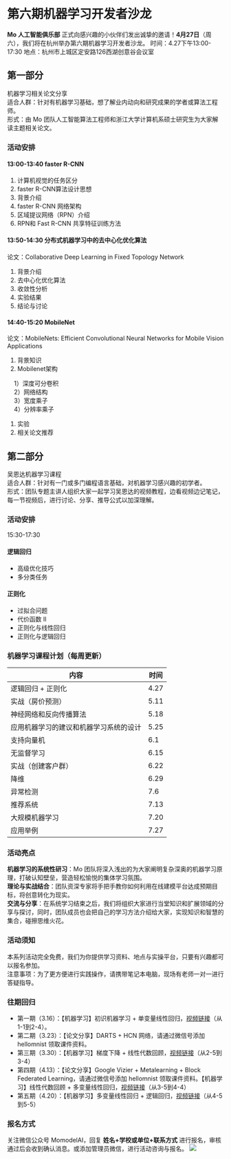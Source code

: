 # 第六期机器学习开发者沙龙
**Mo 人工智能俱乐部** 正式向感兴趣的小伙伴们发出诚挚的邀请！**4月27日**（周六），我们将在杭州举办第六期机器学习开发者沙龙。
时间：4.27下午13:00-17:30
地点：杭州市上城区定安路126西湖创意谷会议室
<a name="497cdcb9"></a>
## 第一部分
机器学习相关论文分享<br />适合人群：针对有机器学习基础，想了解业内动向和研究成果的学者或算法工程师。<br />形式：由 Mo 团队人工智能算法工程师和浙江大学计算机系硕士研究生为大家解读主题相关论文。
<a name="e7ddf246"></a>
### 活动安排
<a name="2814a6f8"></a>
#### 13:00-13:40 faster R-CNN
1. 计算机视觉的任务区分
1. faster R-CNN算法设计思想
1. 背景介绍
1. faster R-CNN 网络架构
1. 区域提议网络（RPN）介绍
1. RPN和 Fast R-CNN 共享特征训练方法

<a name="a8a503ff"></a>
#### 13:50-14:30 分布式机器学习中的去中心化优化算法
论文：Collaborative Deep Learning in Fixed Topology Network
1. 背景介绍
1. 去中心化优化算法
1. 收敛性分析
1. 实验结果
1. 结论与讨论

<a name="76990767"></a>
#### 14:40-15:20 MobileNet
论文：MobileNets: Efficient Convolutional Neural Networks for Mobile Vision Applications
1. 背景知识
1. Mobilenet架构

    1）深度可分卷积<br />    2）网络结构<br />    3）宽度乘子<br />    4）分辨率乘子
1. 实验
1. 相关论文推荐

<a name="d3e121a0"></a>
## 第二部分
吴恩达机器学习课程<br />适合人群：针对有一门或多门编程语言基础，对机器学习感兴趣的初学者。<br />形式：团队专题主讲人组织大家一起学习吴恩达的视频教程，边看视频边记笔记，每一节视频后，进行讨论、分享、推导公式以加深理解。
<a name="e7ddf246-1"></a>
### 活动安排
15:30-17:30

<a name="881e9b66"></a>
#### 逻辑回归
* 高级优化技巧
* 多分类任务

<a name="4bd7c8e0"></a>
#### 正则化
* 过拟合问题
* 代价函数 II
* 正则化与线性回归
* 正则化与逻辑回归

<a name="cc71af2f"></a>
### 机器学习课程计划（每周更新）

| 内容 | 时间 |
| --- | --- |
| 逻辑回归 + 正则化 | 4.27 |
| 实战（房价预测） | 5.11 |
| 神经网络和反向传播算法 | 5.18 |
| 应用机器学习的建议和机器学习系统的设计 | 5.25 |
| 支持向量机 | 6.1 |
| 无监督学习 | 6.15 |
| 实战（创建客户群） | 6.22 |
| 降维 | 6.29 |
| 异常检测 | 7.6 |
| 推荐系统 | 7.13 |
| 大规模机器学习 | 7.20 |
| 应用举例 | 7.27 |

<a name="3b4924aa"></a>
### 活动亮点
**机器学习的系统性研习**：Mo 团队将深入浅出的为大家阐明复杂深奥的机器学习原理，打破认知壁垒，营造轻松愉悦的集体学习氛围。<br />**理论与实战结合**：团队资深专家将手把手教你如何利用在线建模平台达成预期目标，将创意转化为现实。<br />**交流与分享**：在系统学习结束之后，我们将组织大家进行当堂知识和扩展领域的分享与探讨，同时，团队成员也会把自己的学习方法介绍给大家，实现知识和智慧的集合，碰擦思维火花。
<a name="a84811ac"></a>
### 活动须知
本系列活动完全免费，我们为你提供学习资料、地点与实操平台，只要有兴趣都可以报名参加。<br />注意事项：为了更方便进行实践操作，请携带笔记本电脑，现场有老师一对一进行答疑指导。
<a name="e7575e8c"></a>
### 往期回归
* 第一期（3.16）：【机器学习】初识机器学习 + 单变量线性回归，[视频链接](http://www.momodel.cn:8899/classroom/class?id=5c5696191afd94720cc94533&type=video)（从1-1到2-4）。
* 第二期（3.23）：【论文分享】DARTS + HCN 网络，请通过微信号添加 hellomnist 领取课件资料。
* 第三期（3.30）：【机器学习】梯度下降 + 线性代数回顾，[视频链接](http://www.momodel.cn:8899/classroom/class?id=5c5696191afd94720cc94533&type=video)（从2-5到3-4）
* 第四期（4.13）：【论文分享】Google Vizier + Metalearning + Block Federated Learning，请通过微信号添加 hellomnist 领取课件资料。【机器学习】线性代数回顾 + 多变量线性回归，[视频链接](http://www.momodel.cn:8899/classroom/class?id=5c5696191afd94720cc94533&type=video)（从3-5到4-4）
* 第五期（4.20）：【机器学习】多变量线性回归 + 逻辑回归，[视频链接](http://www.momodel.cn:8899/classroom/class?id=5c5696191afd94720cc94533&type=video)（从4-5到5-5）
### 报名方式
关注微信公众号 MomodelAI，回复 **姓名+学校或单位+联系方式** 进行报名，审核通过后会收到确认消息。或添加管理员微信，进行活动咨询与报名。
![](https://ws3.sinaimg.cn/large/006tNc79ly1g2b838mmguj30uy0f0dit.jpg)
